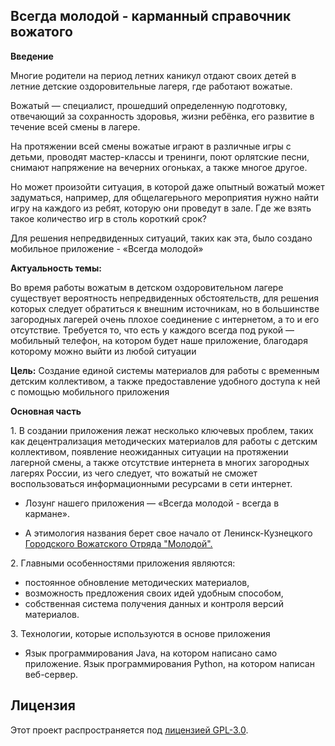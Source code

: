 ## **Всегда молодой - карманный справочник вожатого**


**Введение**

Многие родители на период летних каникул отдают своих детей в летние детские оздоровительные лагеря, где работают вожатые.

Вожатый — cпециалист, прошедший определенную подготовку, отвечающий за сохранность здоровья, жизни ребёнка, его развитие в течение всей смены в лагере.

На протяжении всей смены вожатые играют в различные игры с детьми, проводят мастер-классы и тренинги, поют орлятские песни, снимают напряжение на вечерних огоньках, а также многое другое.

Но может произойти ситуация, в которой даже опытный вожатый может задуматься, например, для общелагерьного мероприятия нужно найти игру на каждого из ребят, которую они проведут в зале. Где же взять такое количество игр в столь короткий срок? 

Для решения непредвиденных ситуаций, таких как эта, было создано мобильное приложение - «Всегда молодой»






**Актуальность темы:**

Во время работы вожатым в детском оздоровительном лагере существует вероятность непредвиденных обстоятельств, для решения которых следует обратиться к внешним источникам, но в большинстве загородных лагерей очень плохое соединение с интернетом, а то и его отсутствие. Требуется то, что есть у каждого всегда под рукой — мобильный телефон, на котором будет наше приложение, благодаря которому можно выйти из любой ситуации

**Цель:** Создание единой системы материалов для работы с временным детским коллективом, а также предоставление удобного доступа к ней с помощью мобильного приложения


**Основная часть**

1\. В создании приложения лежат несколько ключевых проблем, таких как децентрализация методических материалов для работы с детским коллективом, появление неожиданных ситуации на протяжении лагерной смены, а также отсутствие интернета в многих загородных лагерях России, из чего следует, что вожатый не сможет воспользоваться информационными ресурсами в сети интернет.

- Лозунг нашего приложения — «Всегда молодой - всегда в кармане».

- А этимология названия берет свое начало от Ленинск-Кузнецкого [Городского Вожатского Отряда "Молодой".](https://vk.com/gvo_molodoy)



2\. Главными особенностями приложения являются: 
- постоянное обновление методических материалов,
- возможность предложения своих идей удобным способом,
-  собственная система получения данных и контроля версий материалов.



3\. Технологии, которые используются в основе приложения

- Язык программирования Java, на котором написано само приложение. Язык программирования Python, на котором написан веб-сервер.



## Лицензия

Этот проект распространяется под [лицензией GPL-3.0](./LICENSE).




